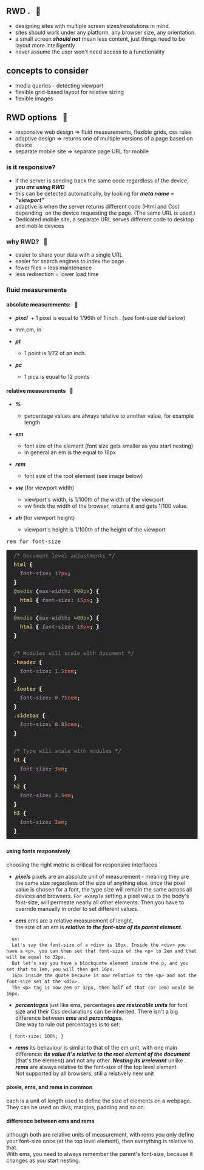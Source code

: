 ## RWD . &nbsp; 📄 

- designing sites with multiple screen sizes/resolutions in mind.
- sites should work under any platform, any browser size, any orientation.
- a small screen ***should not*** mean less content, just things need to be 
  layout more intelligently
- never assume the user won't need access to a functionality

## concepts to consider

- media queries - detecting viewport
- flexible grid-based layout for relative sizing
- flexible images

## RWD options &nbsp; :fishing_pole_and_fish:

- responsive web design => fluid measurements, flexible grids, css rules
- adaptive design => returns one of multiple versions of a page based on device
- separate mobile site => separate page URL for mobile

### is it responsive? 
- if the server is sending back the same code regardless of the device, 
  ***you are using RWD***
- this can be detected automatically, by looking for ***meta name = 
  "viewport"***
- adaptive is when the server returns different code (Html and Css) depending
  on the device requesting the page. (The same URL is used.)     
- Dedicated mobile site, a separate URL serves different code to desktop and 
  mobile devices

### why RWD? &nbsp; :ship:
- easier to share your data with a single URL
- easier for search engines to index the page
- fewer files = less maintenance
- less redirection = lower load time


### fluid measurements 

#### absolute measurements:  &nbsp; :triangular_ruler:
- ***pixel*** 
  + 1 pixel is equal to 1/96th of 1 inch . (see font-size def below)

- mm,cm, in

- ***pt***
  + 1 point is 1/72 of an inch.

- ***pc***
  + 1 pica is equal to 12 points


#### relative measurements   &nbsp; :triangular_ruler:

- ***%***
  + percentage values are always relative to another value, for example length

- ***em***
  + font size of the element (font size gets smaller as you start nesting)
  + in general an em is the equal to 16px

- ***rem***
  + font size of the root element (see image below)

- ***vw*** (for viewport width)
  + viewport's width, is 1/100th of the width of the viewport
  + vw finds the width of the browser, returns it and gets 1/100 value.

- ***vh*** (for viewport height)
  + viewport's height is 1/100th of the height of the viewport


<kbd>rem for font-size</kbd>

![](images/rems.png)



#### using fonts responsively
choosing the right metric is critical for responsive interfaces

+ ***pixels***
pixels are an absolute unit of measurement - meaning they are the same size regardless of the size of anything else.
once the pixel value is chosen for a font, the type size will remain the same across all devices and browsers.
```For example``` setting a pixel value to the body's font-size, will permeate nearly
all other elements. Then you have to override manually in order to set different values.

+ ***ems***
ems are a relative measurement of lenght.   
the size of an em is ***relative to the font-size of its parent element***.      
```
  ex:
  Let's say the font-size of a <div> is 16px. Inside the <div> you have a <p>, you can then set that font-size of the <p> to 2em and that will be equal to 32px.
  But let's say you have a blockquote element inside the p, and you set that to 1em, you will then get 16px.    
  16px inside the quote because is now relative to the <p> and not the font-size set at the <div>.   
  The <p> tag is now 2em or 32px, then half of that (or 1em) would be 16px.

```

+ ***percentages***
just like ems, percentages ***are resizeable units*** for font size and their Css declarations can be inherited. There isn't a big difference between ***ems*** and ***percentages***.      
One way to rule out percentages is to set:
```
 { font-size: 100%; }

```

+ ***rems***
its behaviour is similar to that of the em unit, with one main difference:
***its value it's relative to the root element of the document*** (that's the <html> element) and not any other. 
***Nesting its irrelevant*** unlike <ems>.
***rems*** are always relative to the font-size of the top level <html> element   
Not supported by all browsers, still a relatively new unit

#### pixels, ems, and rems in common
each is a unit of length used to define the size of elements on a webpage.
They can be used on divs, margins, padding and so on.

#### difference between ems and rems

although both are relative units of measurement, with rems you only define your font-size once (at the top level <html> element), then everything is relative to that.   
With ems, you need to always remember the parent's font-size, because it changes as you start nesting.
















